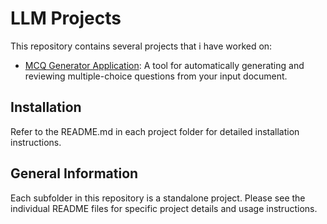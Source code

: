 
# LLM Projects 

This repository contains several projects that i have worked on:

- [MCQ Generator Application]("LLM_MCQ_Generator/"): A tool for automatically generating and reviewing multiple-choice questions from your input document.

## Installation
Refer to the README.md in each project folder for detailed installation instructions.

## General Information
Each subfolder in this repository is a standalone project. Please see the individual README files for specific project details and usage instructions.
